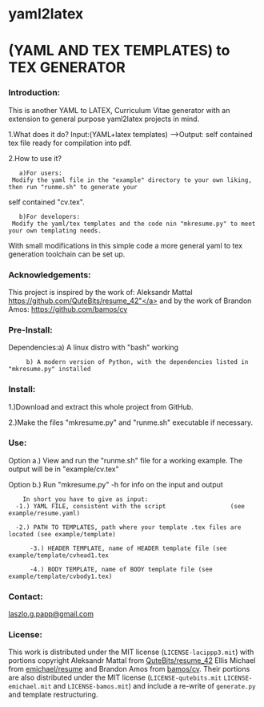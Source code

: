 # yaml2latex
(YAML AND TEX TEMPLATES) to TEX GENERATOR   
==========================================
### Introduction:

This is another YAML to LATEX, Curriculum Vitae generator with an extension to general purpose yaml2latex projects in mind.

1.What does it do? Input:(YAML+latex templates) -->Output: self contained tex file ready for compilation into pdf.

2.How to use it? 


       a)For users:
   	 Modify the yaml file in the "example" directory to your own liking, then run "runme.sh" to generate your
 self contained "cv.tex".


       b)For developers:
	 Modify the yaml/tex templates and the code nin "mkresume.py" to meet your own templating needs. 
With small modifications in this simple code a more general yaml to tex generation toolchain can be set up.


### Acknowledgements:
This project is inspired by the work of:
 Aleksandr Mattal <a href="https://github.com/QuteBits/resume_42">https://github.com/QuteBits/resume_42"</a> and 
 by the work of Brandon Amos: <a href="https://github.com/bamos/cv">https://github.com/bamos/cv</a>



### Pre-Install:


Dependencies:a) A linux distro with "bash" working


	     b)	A modern version of Python, with the dependencies listed in "mkresume.py" installed
	     
### Install:

1.)Download and extract this whole project from GitHub.


2.)Make the files "mkresume.py" and  "runme.sh" executable if necessary.

### Use:
 
Option a.) View and run the "runme.sh" file for a working example. The output will be in "example/cv.tex"


Option b.) Run "mkresume.py" -h for info on the input and output


        In short you have to give as input: 
	  -1.) YAML FILE, consistent with the script                  (see example/resume.yaml)

	  -2.) PATH TO TEMPLATES, path where your template .tex files are located (see example/template)

          -3.) HEADER TEMPLATE, name of HEADER template file (see example/template/cvhead1.tex

          -4.) BODY TEMPLATE, name of BODY template file (see example/template/cvbody1.tex)


### Contact:
 laszlo.g.papp@gmail.com


### License:

This work is distributed under the MIT license (`LICENSE-lacippp3.mit`) with portions copyright Aleksandr Mattal from [QuteBits/resume_42](https://github.com/QuteBits/resume_42) Ellis Michael from [emichael/resume](https://github.com/emichael/resume) and Brandon Amos from [bamos/cv](https://github.com/bamos/cv). Their portions are also distributed under the MIT license (`LICENSE-qutebits.mit` `LICENSE-emichael.mit` and `LICENSE-bamos.mit`) and include a re-write of `generate.py` and template restructuring.


